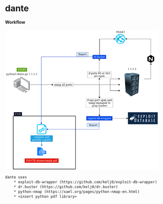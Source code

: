 # dante

#### Workflow
![alt text](res/dante_workflow.png)


```
dante uses
    * exploit-db-wrapper (https://github.com/kelj0/exploit-db-wrapper)
    * dr.buster (https://github.com/kelj0/dr.buster)
    * python-nmap (https://xael.org/pages/python-nmap-en.html)
    * <insert python pdf library>
```

